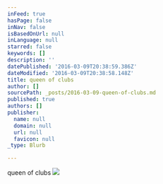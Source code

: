 ```yaml
---
inFeed: true
hasPage: false
inNav: false
isBasedOnUrl: null
inLanguage: null
starred: false
keywords: []
description: ''
datePublished: '2016-03-09T20:38:59.386Z'
dateModified: '2016-03-09T20:38:58.148Z'
title: queen of clubs
author: []
sourcePath: _posts/2016-03-09-queen-of-clubs.md
published: true
authors: []
publisher:
  name: null
  domain: null
  url: null
  favicon: null
_type: Blurb

---
```

queen of clubs
![](https://the-grid-user-content.s3-us-west-2.amazonaws.com/3b7eb15e-db2f-40e8-85bc-f9ba1764b670.jpg)